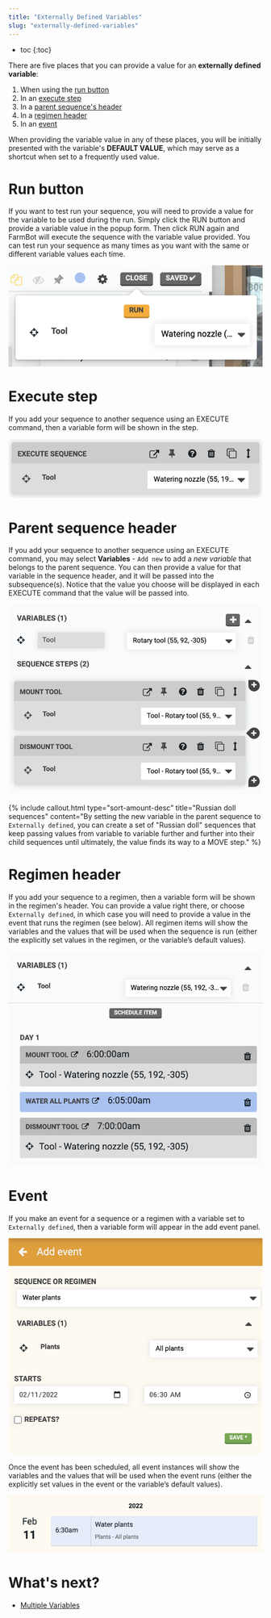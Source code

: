 ```yaml
---
title: "Externally Defined Variables"
slug: "externally-defined-variables"
---
```


* toc
{:toc}

There are five places that you can provide a value for an **externally defined variable**:
1. When using the [run button](#run-button)
2. In an [execute step](#execute-step)
3. In a [parent sequence's header](#parent-sequence-header)
4. In a [regimen header](#regimen-header)
5. In an [event](#event)

When providing the variable value in any of these places, you will be initially presented with the variable's **DEFAULT VALUE**, which may serve as a shortcut when set to a frequently used value.

# Run button

If you want to test run your sequence, you will need to provide a value for the variable to be used during the run. Simply click the <span class="fb-button fb-orange">RUN</span> button and provide a variable value in the popup form. Then click <span class="fb-button fb-orange">RUN</span> again and FarmBot will execute the sequence with the variable value provided. You can test run your sequence as many times as you want with the same or different variable values each time.

![run button variables](_images/run_button_variables.png)

# Execute step

If you add your sequence to another sequence using an <span class="fb-step fb-execute">EXECUTE</span> command, then a variable form will be shown in the step.

![execute with variable](_images/execute_with_variable.png)

# Parent sequence header

If you add your sequence to another sequence using an <span class="fb-step fb-execute">EXECUTE</span> command, you may select **Variables** - `Add new` to add a *new variable* that belongs to the parent sequence. You can then provide a value for that variable in the sequence header, and it will be passed into the subsequence(s). Notice that the value you choose will be displayed in each <span class="fb-step fb-execute">EXECUTE</span> command that the value will be passed into.

![pass variable value from parent to subsequences](_images/pass_variables.png)

{%
include callout.html
type="sort-amount-desc"
title="Russian doll sequences"
content="By setting the new variable in the parent sequence to `Externally defined`, you can create a set of \"Russian doll\" sequences that keep passing values from variable to variable further and further into their child sequences until ultimately, the value finds its way to a <span class='fb-step fb-move-absolute'>MOVE</span> step."
%}

# Regimen header

If you add your sequence to a regimen, then a variable form will be shown in the regimen's header. You can provide a value right there, or choose `Externally defined`, in which case you will need to provide a value in the event that runs the regimen (see below). All regimen items will show the variables and the values that will be used when the sequence is run (either the explicitly set values in the regimen, or the variable’s default values).

![regimen variable form](_images/regimen_variable_form.png)

# Event

If you make an event for a sequence or a regimen with a variable set to `Externally defined`, then a variable form will appear in the add event panel.

![event variable form](_images/event_variable_form.png)

Once the event has been scheduled, all event instances will show the variables and the values that will be used when the event runs (either the explicitly set values in the event or the variable’s default values).

![variable values in event instance](_images/variable_values_in_event.png)

# What's next?

 * [Multiple Variables](multiple-variables.md)
